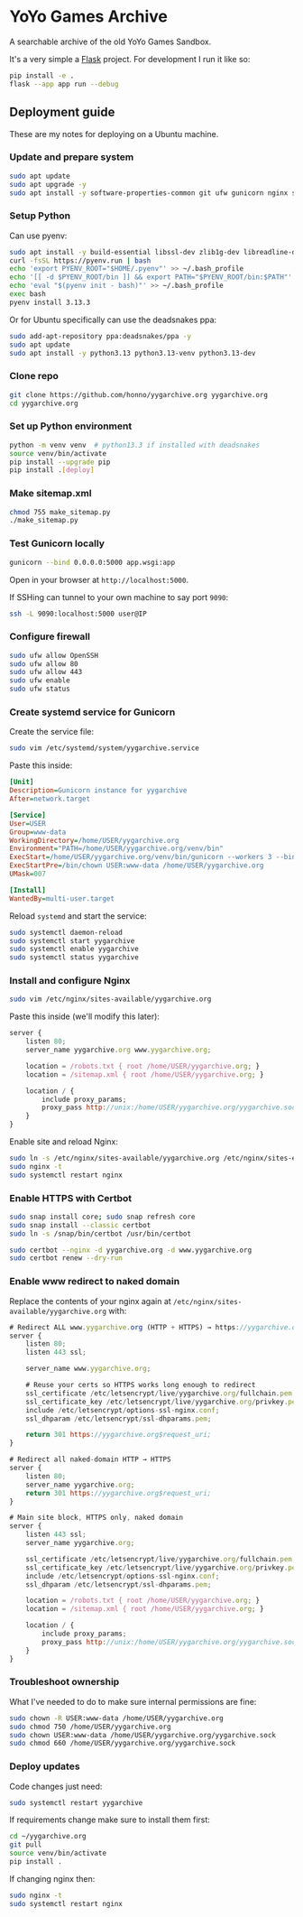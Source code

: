 # YoYo Games Archive

A searchable archive of the old YoYo Games Sandbox.

It's a very simple a [Flask](https://flask.palletsprojects.com/) project. For development I run it like so:

```bash
pip install -e .
flask --app app run --debug
```

## Deployment guide

These are my notes for deploying on a Ubuntu machine.

### Update and prepare system

```sh
sudo apt update
sudo apt upgrade -y
sudo apt install -y software-properties-common git ufw gunicorn nginx snapd
```

### Setup Python

Can use pyenv:

```sh
sudo apt install -y build-essential libssl-dev zlib1g-dev libreadline-dev libsqlite3-dev libncurses-dev ca-certificates
curl -fsSL https://pyenv.run | bash
echo 'export PYENV_ROOT="$HOME/.pyenv"' >> ~/.bash_profile
echo '[[ -d $PYENV_ROOT/bin ]] && export PATH="$PYENV_ROOT/bin:$PATH"' >> ~/.bash_profile
echo 'eval "$(pyenv init - bash)"' >> ~/.bash_profile
exec bash
pyenv install 3.13.3
```

Or for Ubuntu specifically can use the deadsnakes ppa:

```sh
sudo add-apt-repository ppa:deadsnakes/ppa -y
sudo apt update
sudo apt install -y python3.13 python3.13-venv python3.13-dev
```

### Clone repo

```sh
git clone https://github.com/honno/yygarchive.org yygarchive.org
cd yygarchive.org
```

### Set up Python environment
```sh
python -m venv venv  # python13.3 if installed with deadsnakes
source venv/bin/activate
pip install --upgrade pip
pip install .[deploy]
```

### Make sitemap.xml
```sh
chmod 755 make_sitemap.py
./make_sitemap.py
```

### Test Gunicorn locally
```sh
gunicorn --bind 0.0.0.0:5000 app.wsgi:app
```

Open in your browser at `http://localhost:5000`.

If SSHing can tunnel to your own machine to say port `9090`:
```sh
ssh -L 9090:localhost:5000 user@IP
```

### Configure firewall
```sh
sudo ufw allow OpenSSH
sudo ufw allow 80
sudo ufw allow 443
sudo ufw enable
sudo ufw status
```

### Create systemd service for Gunicorn
Create the service file:
```sh
sudo vim /etc/systemd/system/yygarchive.service
```

Paste this inside:
```ini
[Unit]
Description=Gunicorn instance for yygarchive
After=network.target

[Service]
User=USER
Group=www-data
WorkingDirectory=/home/USER/yygarchive.org
Environment="PATH=/home/USER/yygarchive.org/venv/bin"
ExecStart=/home/USER/yygarchive.org/venv/bin/gunicorn --workers 3 --bind unix:/home/USER/yygarchive.org/yygarchive.sock app.wsgi:app
ExecStartPre=/bin/chown USER:www-data /home/USER/yygarchive.org
UMask=007

[Install]
WantedBy=multi-user.target
```

Reload `systemd` and start the service:
```sh
sudo systemctl daemon-reload
sudo systemctl start yygarchive
sudo systemctl enable yygarchive
sudo systemctl status yygarchive
```

### Install and configure Nginx
```sh
sudo vim /etc/nginx/sites-available/yygarchive.org
```

Paste this inside (we'll modify this later):
```javascript
server {
    listen 80;
    server_name yygarchive.org www.yygarchive.org;

    location = /robots.txt { root /home/USER/yygarchive.org; }
    location = /sitemap.xml { root /home/USER/yygarchive.org; }

    location / {
        include proxy_params;
        proxy_pass http://unix:/home/USER/yygarchive.org/yygarchive.sock;
    }
}
```

Enable site and reload Nginx:
```sh
sudo ln -s /etc/nginx/sites-available/yygarchive.org /etc/nginx/sites-enabled/
sudo nginx -t
sudo systemctl restart nginx
```

### Enable HTTPS with Certbot
```sh
sudo snap install core; sudo snap refresh core
sudo snap install --classic certbot
sudo ln -s /snap/bin/certbot /usr/bin/certbot

sudo certbot --nginx -d yygarchive.org -d www.yygarchive.org
sudo certbot renew --dry-run
```

### Enable www redirect to naked domain

Replace the contents of your nginx again at `/etc/nginx/sites-available/yygarchive.org` with:

```javascript
# Redirect ALL www.yygarchive.org (HTTP + HTTPS) → https://yygarchive.org
server {
    listen 80;
    listen 443 ssl;

    server_name www.yygarchive.org;

    # Reuse your certs so HTTPS works long enough to redirect
    ssl_certificate /etc/letsencrypt/live/yygarchive.org/fullchain.pem;
    ssl_certificate_key /etc/letsencrypt/live/yygarchive.org/privkey.pem;
    include /etc/letsencrypt/options-ssl-nginx.conf;
    ssl_dhparam /etc/letsencrypt/ssl-dhparams.pem;

    return 301 https://yygarchive.org$request_uri;
}

# Redirect all naked-domain HTTP → HTTPS
server {
    listen 80;
    server_name yygarchive.org;
    return 301 https://yygarchive.org$request_uri;
}

# Main site block, HTTPS only, naked domain
server {
    listen 443 ssl;
    server_name yygarchive.org;

    ssl_certificate /etc/letsencrypt/live/yygarchive.org/fullchain.pem;
    ssl_certificate_key /etc/letsencrypt/live/yygarchive.org/privkey.pem;
    include /etc/letsencrypt/options-ssl-nginx.conf;
    ssl_dhparam /etc/letsencrypt/ssl-dhparams.pem;

    location = /robots.txt { root /home/USER/yygarchive.org; }
    location = /sitemap.xml { root /home/USER/yygarchive.org; }

    location / {
        include proxy_params;
        proxy_pass http://unix:/home/USER/yygarchive.org/yygarchive.sock;
    }
}
```

### Troubleshoot ownership

What I've needed to do to make sure internal permissions are fine:

```sh
sudo chown -R USER:www-data /home/USER/yygarchive.org
sudo chmod 750 /home/USER/yygarchive.org
sudo chown USER:www-data /home/USER/yygarchive.org/yygarchive.sock
sudo chmod 660 /home/USER/yygarchive.org/yygarchive.sock
```

### Deploy updates

Code changes just need:
```sh
sudo systemctl restart yygarchive
```

If requirements change make sure to install them first:
```sh
cd ~/yygarchive.org
git pull
source venv/bin/activate
pip install .
```

If changing nginx then:
```sh
sudo nginx -t
sudo systemctl restart nginx
```
